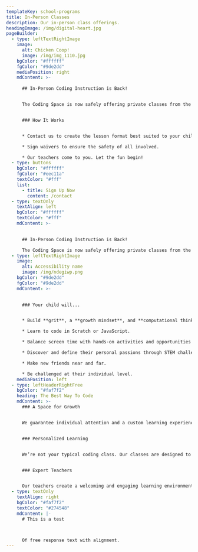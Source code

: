 ```yaml
---
templateKey: school-programs
title: In-Person Classes
description: Our in-person class offerings.
headingImage: /img/digital-heart.jpg
pageBuilder:
  - type: leftTextRightImage
    image:
      alt: Chicken Coop!
      image: /img/img_1110.jpg
    bgColor: "#ffffff"
    fgColor: "#9de2dd"
    mediaPosition: right
    mdContent: >-
      
      ## In-Person Coding Instruction is Back!


      The Coding Space is now safely offering private classes from the comfort of your home. Working in small groups, our coding classes balance screen time with hands-on activities and opportunities to create and explore. Our program is aimed at helping children develop critical thinking skills, confidence, and self-expression through learning to code. Our private classes also provide our signature 4:1 student to teacher ratio ensuring personalized attention when they need it.


      ### How It Works


      * Contact us to create the lesson format best suited to your child.

      * Sign waivers to ensure the safety of all involved.

      * Our teachers come to you. Let the fun begin!
  - type: buttons
    bgColor: "#ffffff"
    fgColor: "#eec11a"
    textColor: "#fff"
    list:
      - title: Sign Up Now
        content: /contact
  - type: textOnly
    textAlign: left
    bgColor: "#ffffff"
    textColor: "#fff"
    mdContent: >-
      

      ## In-Person Coding Instruction is Back!

      The Coding Space is now safely offering private classes from the comfort of your home. Working in small groups, our coding classes balance screen time with hands-on activities and opportunities to create and explore. Our program is aimed at helping children develop critical thinking skills, confidence, and self-expression through learning to code. Our private classes also provide our signature 4:1 student to teacher ratio ensuring personalized attention when they need it.
  - type: leftTextRightImage
    image:
      alt: Accessibility name
      image: /img/ndegiwp.png
    bgColor: "#9de2dd"
    fgColor: "#9de2dd"
    mdContent: >-
      

      ### Your child will...


      * Build **grit**, a **growth mindset**, and **computational thinking** through coding.

      * Learn to code in Scratch or JavaScript.

      * Balance screen time with hands-on activities and opportunities to create and explore, even in their own living rooms.

      * Discover and define their personal passions through STEM challenges and more.

      * Make new friends near and far.

      * Be challenged at their individual level.
    mediaPosition: left
  - type: leftHeaderRightFree
    bgColor: "#faf7f2"
    heading: The Best Way To Code
    mdContent: >-
      ### A Space for Growth


      We guarantee individual attention and a custom learning experience for each student with a 4:1 student-to-teacher ratio.


      ### Personalized Learning


      We’re not your typical coding class. Our classes are designed to foster intellectual confidence, growth mindset and computational thinking skills.


      ### Expert Teachers


      Our teachers create a welcoming and engaging learning environment for students. Our teachers never lecture. We believe in asking specific questions to help students solve problems.
  - type: textOnly
    textAlign: right
    bgColor: "#faf7f2"
    textColor: "#274548"
    mdContent: |-
      # This is a test



      Of free response text with alignment.
---
```

